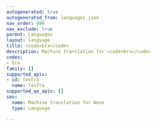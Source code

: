```yaml
---
autogenerated: true
autogenerated_from: languages.json
nav_order: 999
nav_exclude: true
parent: Languages
layout: language
title: <code>brx</code>
description: Machine translation for <code>brx</code>
codes:
- brx
family: []
supported_apis:
- id: textra
  name: TexTra
supported_qe_apis: []
seo:
  name: Machine translation for None
  type: Language

---
```


